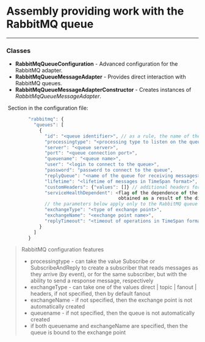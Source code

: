 # Assembly providing work with the RabbitMQ queue
___
### Classes
* **RabbitMqQueueConfiguration** - Advanced configuration for the RabbitMQ adapter.
* **RabbitMqQueueMessageAdapter** - Provides direct interaction with RabbitMQ queues.
* **RabbitMqQueueMessageAdapterConstructor** - Creates instances of _RabbitMqQueueMessageAdapter_.

 Section in the configuration file:

```javascript
        "rabbitmq": {
          "queues": [
            {
              "id": "<queue identifier>", // as a rule, the name of the queue is indicated
              "processingtype": "<processing type to listen on the queue>", // one of the values of MessageProcessingType
              "server": "<queue server>",
              "port": "<queue connection port>",
              "queuename": "<queue name>",
              "user": "<login to connect to the queue>",
              "password": "password to connect to the queue",
              "replyQueue": "<name of the queue for receiving messages>",
              "lifetime": "<lifetime of messages in TimeSpan format>",
              "customHeaders": {"values": []} // additional headers for working with queues
              "serviceHealthDependent": <flag of the dependence of the subscription to the queue on the state of the service 
                                         obtained as a result of the diagnostic call true | false>
              // the parameters below apply only to the RabbitMQ queue
              "exchangeType": "<type of exchange point>",
              "exchangeName": "<exchange point name>",
              "replyTimeout": "<timeout of operations in TimeSpan format>"
            }
          ]
        }
```

> RabbitMQ configuration features
> * processingtype - can take the value Subscribe or SubscribeAndReply to create a subscriber that reads messages as they arrive (by event), or for the same subscriber, but with the ability to send a response message, respectively
> * exchangeType - can take one of the values ​​direct | topic | fanout | headers, if not specified, then by default fanout
> * exchangeName - if not specified, then the exchange point is not automatically created
> * queuename - if not specified, then the queue is not automatically created
> * if both queuename and exchangeName are specified, then the queue is bound to the exchange point
